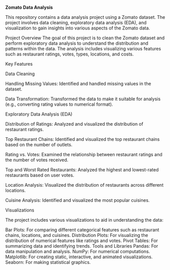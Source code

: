 
**Zomato Data Analysis**

This repository contains a data analysis project using a Zomato dataset. The project involves data cleaning, exploratory data analysis (EDA), and visualization to gain insights into various aspects of the Zomato data.

Project Overview
The goal of this project is to clean the Zomato dataset and perform exploratory data analysis to understand the distribution and patterns within the data. The analysis includes visualizing various features such as restaurant ratings, votes, types, locations, and costs.

Key Features

Data Cleaning

Handling Missing Values: Identified and handled missing values in the dataset.

Data Transformation: Transformed the data to make it suitable for analysis (e.g., converting rating values to numerical format).

Exploratory Data Analysis (EDA)

Distribution of Ratings: Analyzed and visualized the distribution of restaurant ratings.

Top Restaurant Chains: Identified and visualized the top restaurant chains based on the number of outlets.

Rating vs. Votes: Examined the relationship between restaurant ratings and the number of votes received.

Top and Worst Rated Restaurants: Analyzed the highest and lowest-rated restaurants based on user votes.

Location Analysis: Visualized the distribution of restaurants across different locations.

Cuisine Analysis: Identified and visualized the most popular cuisines.

Visualizations

The project includes various visualizations to aid in understanding the data:

Bar Plots: For comparing different categorical features such as restaurant chains, locations, and cuisines.
Distribution Plots: For visualizing the distribution of numerical features like ratings and votes.
Pivot Tables: For summarizing data and identifying trends.
Tools and Libraries
Pandas: For data manipulation and analysis.
NumPy: For numerical computations.
Matplotlib: For creating static, interactive, and animated visualizations.
Seaborn: For making statistical graphics.

